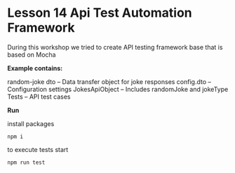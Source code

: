 # Lesson 14 Api Test Automation Framework
During this workshop we tried to create API testing framework base that is based on Mocha

**Example contains:**

random-joke dto – Data transfer object for joke responses
config.dto – Configuration settings
JokesApiObject – Includes randomJoke and jokeType
Tests – API test cases

**Run**

install packages
```
npm i
```

to execute tests start 
```
npm run test
```